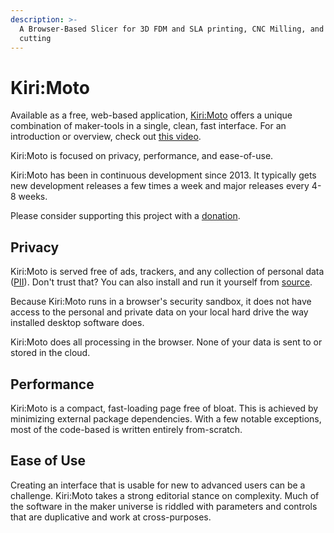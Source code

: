 ```yaml
---
description: >-
  A Browser-Based Slicer for 3D FDM and SLA printing, CNC Milling, and Laser
  cutting
---
```


# Kiri:Moto

Available as a free, web-based application, [Kiri:Moto](https://grid.space/kiri/) offers a unique combination of maker-tools in a single, clean, fast interface. For an introduction or overview, check out [this video](https://youtu.be/08795Sj22QE).

Kiri:Moto is focused on privacy, performance, and ease-of-use.

Kiri:Moto has been in continuous development since 2013. It typically gets new development releases a few times a week and major releases every 4-8 weeks.

Please consider supporting this project with a [donation](https://paypal.me/gridspace3d?locale.x=en\_US).

## Privacy

Kiri:Moto is served free of ads, trackers, and any collection of personal data ([PII](https://en.wikipedia.org/wiki/Personal\_data)). Don't trust that? You can also install and run it yourself from [source](https://github.com/GridSpace/grid-apps).

Because Kiri:Moto runs in a browser's security sandbox, it does not have access to the personal and private data on your local hard drive the way installed desktop software does.

Kiri:Moto does all processing in the browser. None of your data is sent to or stored in the cloud.

## Performance

Kiri:Moto is a compact, fast-loading page free of bloat. This is achieved by minimizing external package dependencies. With a few notable exceptions, most of the code-based is written entirely from-scratch.&#x20;

## Ease of Use

Creating an interface that is usable for new to advanced users can be a challenge. Kiri:Moto takes a strong editorial stance on complexity. Much of the software in the maker universe is riddled with parameters and controls that are duplicative and work at cross-purposes.

